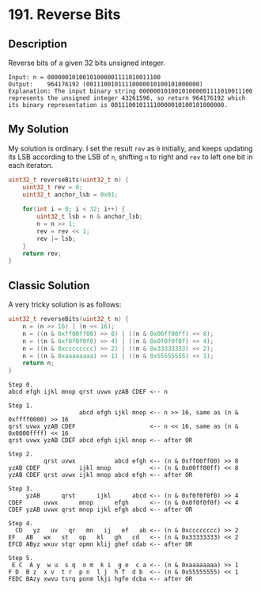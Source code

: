 # 191. Reverse Bits
## Description
Reverse bits of a given 32 bits unsigned integer.
```
Input: n = 00000010100101000001111010011100
Output:    964176192 (00111001011110000010100101000000)
Explanation: The input binary string 00000010100101000001111010011100 represents the unsigned integer 43261596, so return 964176192 which its binary representation is 00111001011110000010100101000000.
```
## My Solution
My solution is ordinary. I set the result `rev` as `0` initially, and keeps updating its LSB according to the LSB of `n`, shifting `n` to right and `rev` to left one bit in each iteraton. 
```C++
uint32_t reverseBits(uint32_t n) {
    uint32_t rev = 0;
    uint32_t anchor_lsb = 0x01;
    
    for(int i = 0; i < 32; i++) {
        uint32_t lsb = n & anchor_lsb;
        n = n >> 1;
        rev = rev << 1;
        rev |= lsb;
    }
    return rev;
}
```
## Classic Solution
A very tricky solution is as follows:
```C++
uint32_t reverseBits(uint32_t n) {
    n = (n >> 16) | (n << 16);
    n = ((n & 0xff00ff00) >> 8) | ((n & 0x00ff00ff) << 8);
    n = ((n & 0xf0f0f0f0) >> 4) | ((n & 0x0f0f0f0f) << 4);
    n = ((n & 0xcccccccc) >> 2) | ((n & 0x33333333) << 2);
    n = ((n & 0xaaaaaaaa) >> 1) | ((n & 0x55555555) << 1);
    return n;
}
```
```
Step 0.
abcd efgh ijkl mnop qrst uvwx yzAB CDEF <-- n

Step 1.
                    abcd efgh ijkl mnop <-- n >> 16, same as (n & 0xffff0000) >> 16
qrst uvwx yzAB CDEF                     <-- n << 16, same as (n & 0x0000ffff) << 16
qrst uvwx yzAB CDEF abcd efgh ijkl mnop <-- after OR

Step 2.
          qrst uvwx           abcd efgh <-- (n & 0xff00ff00) >> 8
yzAB CDEF           ijkl mnop           <-- (n & 0x00ff00ff) << 8
yzAB CDEF qrst uvwx ijkl mnop abcd efgh <-- after OR

Step 3.
     yzAB      qrst      ijkl      abcd <-- (n & 0xf0f0f0f0) >> 4
CDEF      uvwx      mnop      efgh      <-- (n & 0x0f0f0f0f) << 4
CDEF yzAB uvwx qrst mnop ijkl efgh abcd <-- after OR

Step 4.
  CD   yz   uv   qr   mn   ij   ef   ab <-- (n & 0xcccccccc) >> 2
EF   AB   wx   st   op   kl   gh   cd   <-- (n & 0x33333333) << 2
EFCD AByz wxuv stqr opmn klij ghef cdab <-- after OR

Step 5.
 E C  A y  w u  s q  o m  k i  g e  c a <-- (n & 0xaaaaaaaa) >> 1
F D  B z  x v  t r  p n  l j  h f  d b  <-- (n & 0x55555555) << 1
FEDC BAzy xwvu tsrq ponm lkji hgfe dcba <-- after OR
```